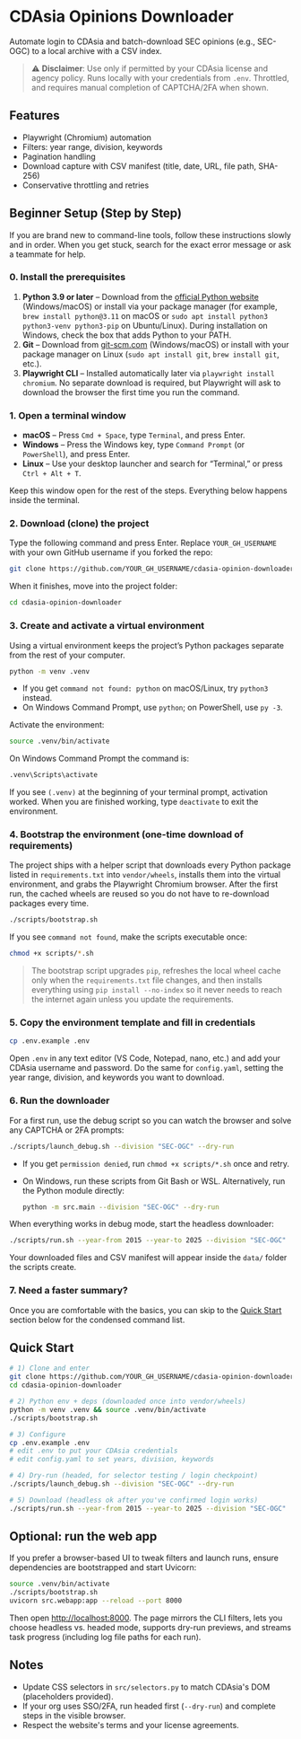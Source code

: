 # CDAsia Opinions Downloader

Automate login to CDAsia and batch-download SEC opinions (e.g., SEC-OGC) to a local archive with a CSV index.

> ⚠️ **Disclaimer**: Use only if permitted by your CDAsia license and agency policy. Runs locally with your credentials from `.env`. Throttled, and requires manual completion of CAPTCHA/2FA when shown.

## Features
- Playwright (Chromium) automation
- Filters: year range, division, keywords
- Pagination handling
- Download capture with CSV manifest (title, date, URL, file path, SHA-256)
- Conservative throttling and retries

## Beginner Setup (Step by Step)

If you are brand new to command-line tools, follow these instructions slowly and in order. When you get stuck, search for the exact error message or ask a teammate for help.

### 0. Install the prerequisites

1. **Python 3.9 or later** – Download from the [official Python website](https://www.python.org/downloads/) (Windows/macOS) or install via your package manager (for example, `brew install python@3.11` on macOS or `sudo apt install python3 python3-venv python3-pip` on Ubuntu/Linux). During installation on Windows, check the box that adds Python to your PATH.
2. **Git** – Download from [git-scm.com](https://git-scm.com/downloads) (Windows/macOS) or install with your package manager on Linux (`sudo apt install git`, `brew install git`, etc.).
3. **Playwright CLI** – Installed automatically later via `playwright install chromium`. No separate download is required, but Playwright will ask to download the browser the first time you run the command.

### 1. Open a terminal window

- **macOS** – Press `Cmd + Space`, type `Terminal`, and press Enter.
- **Windows** – Press the Windows key, type `Command Prompt` (or `PowerShell`), and press Enter.
- **Linux** – Use your desktop launcher and search for “Terminal,” or press `Ctrl + Alt + T`.

Keep this window open for the rest of the steps. Everything below happens inside the terminal.

### 2. Download (clone) the project

Type the following command and press Enter. Replace `YOUR_GH_USERNAME` with your own GitHub username if you forked the repo:

```bash
git clone https://github.com/YOUR_GH_USERNAME/cdasia-opinion-downloader.git
```

When it finishes, move into the project folder:

```bash
cd cdasia-opinion-downloader
```

### 3. Create and activate a virtual environment

Using a virtual environment keeps the project’s Python packages separate from the rest of your computer.

```bash
python -m venv .venv
```

- If you get `command not found: python` on macOS/Linux, try `python3` instead.
- On Windows Command Prompt, use `python`; on PowerShell, use `py -3`.

Activate the environment:

```bash
source .venv/bin/activate
```

On Windows Command Prompt the command is:

```cmd
.venv\Scripts\activate
```

If you see `(.venv)` at the beginning of your terminal prompt, activation worked. When you are finished working, type `deactivate` to exit the environment.

### 4. Bootstrap the environment (one-time download of requirements)

The project ships with a helper script that downloads every Python package listed in
`requirements.txt` into `vendor/wheels`, installs them into the virtual environment,
and grabs the Playwright Chromium browser. After the first run, the cached wheels are
reused so you do not have to re-download packages every time.

```bash
./scripts/bootstrap.sh
```

If you see `command not found`, make the scripts executable once:

```bash
chmod +x scripts/*.sh
```

> The bootstrap script upgrades `pip`, refreshes the local wheel cache only when the
> `requirements.txt` file changes, and then installs everything using `pip install --no-index`
> so it never needs to reach the internet again unless you update the requirements.

### 5. Copy the environment template and fill in credentials

```bash
cp .env.example .env
```

Open `.env` in any text editor (VS Code, Notepad, nano, etc.) and add your CDAsia username and password. Do the same for `config.yaml`, setting the year range, division, and keywords you want to download.

### 6. Run the downloader

For a first run, use the debug script so you can watch the browser and solve any CAPTCHA or 2FA prompts:

```bash
./scripts/launch_debug.sh --division "SEC-OGC" --dry-run
```

- If you get `permission denied`, run `chmod +x scripts/*.sh` once and retry.
- On Windows, run these scripts from Git Bash or WSL. Alternatively, run the Python module directly:

  ```bash
  python -m src.main --division "SEC-OGC" --dry-run
  ```

When everything works in debug mode, start the headless downloader:

```bash
./scripts/run.sh --year-from 2015 --year-to 2025 --division "SEC-OGC"
```

Your downloaded files and CSV manifest will appear inside the `data/` folder the scripts create.

### 7. Need a faster summary?

Once you are comfortable with the basics, you can skip to the [Quick Start](#quick-start) section below for the condensed command list.

## Quick Start
```bash
# 1) Clone and enter
git clone https://github.com/YOUR_GH_USERNAME/cdasia-opinion-downloader.git
cd cdasia-opinion-downloader

# 2) Python env + deps (downloaded once into vendor/wheels)
python -m venv .venv && source .venv/bin/activate
./scripts/bootstrap.sh

# 3) Configure
cp .env.example .env
# edit .env to put your CDAsia credentials
# edit config.yaml to set years, division, keywords

# 4) Dry-run (headed, for selector testing / login checkpoint)
./scripts/launch_debug.sh --division "SEC-OGC" --dry-run

# 5) Download (headless ok after you've confirmed login works)
./scripts/run.sh --year-from 2015 --year-to 2025 --division "SEC-OGC"
```

## Optional: run the web app

If you prefer a browser-based UI to tweak filters and launch runs, ensure dependencies are bootstrapped and start Uvicorn:

```bash
source .venv/bin/activate
./scripts/bootstrap.sh
uvicorn src.webapp:app --reload --port 8000
```

Then open <http://localhost:8000>. The page mirrors the CLI filters, lets you choose headless vs. headed mode, supports dry-run previews, and streams task progress (including log file paths for each run).

## Notes
- Update CSS selectors in `src/selectors.py` to match CDAsia's DOM (placeholders provided).
- If your org uses SSO/2FA, run headed first (`--dry-run`) and complete steps in the visible browser.
- Respect the website's terms and your license agreements.
